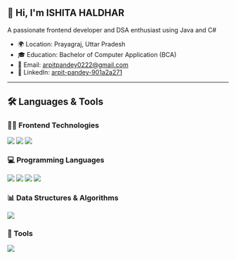 ## 👋 Hi, I'm ISHITA HALDHAR

A passionate frontend developer and DSA enthusiast using Java and C#

- 🌍 Location: Prayagraj, Uttar Pradesh  
- 🎓 Education: Bachelor of Computer Application (BCA)  
- 📧 Email: [arpitpandey0222@gmail.com](mailto:arpitpandey0222@gmail.com)  
- 🔗 LinkedIn: [arpit-pandey-901a2a271](https://www.linkedin.com/in/arpit-pandey-901a2a271)

---

## 🛠️ Languages & Tools

### 👨‍💻 Frontend Technologies
<p>
  <img src="https://img.shields.io/badge/HTML-E34F26?style=for-the-badge&logo=html5&logoColor=white" />
  <img src="https://img.shields.io/badge/CSS-1572B6?style=for-the-badge&logo=css3&logoColor=white" />
  <img src="https://img.shields.io/badge/JavaScript-F7DF1E?style=for-the-badge&logo=javascript&logoColor=black" />
</p>

### 💻 Programming Languages
<p>
  <img src="https://img.shields.io/badge/Python-3776AB?style=for-the-badge&logo=python&logoColor=white" />
  <img src="https://img.shields.io/badge/Java-007396?style=for-the-badge&logo=java&logoColor=white" />
  <img src="https://img.shields.io/badge/C++-00599C?style=for-the-badge&logo=c%2B%2B&logoColor=white" />
  <img src="https://img.shields.io/badge/C%23-239120?style=for-the-badge&logo=c-sharp&logoColor=white" />
</p>

### 📊 Data Structures & Algorithms
<p>
  <img src="https://img.shields.io/badge/DSA-in%20Java/C++/C%23-blue?style=for-the-badge" />
</p>

### 🧰 Tools
<p>
  <img src="https://img.shields.io/badge/GitHub-181717?style=for-the-badge&logo=github&logoColor=white" />
  <img src="https://img.shields.io/badge/VS%20Code-007ACC?style=for-the-badge
  
